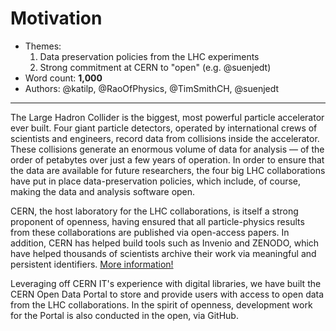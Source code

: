 # Motivation

- Themes:
    1. Data preservation policies from the LHC experiments
    2. Strong commitment at CERN to "open" (e.g. @suenjedt)
- Word count: **1,000**
- Authors: @katilp, @RaoOfPhysics, @TimSmithCH, @suenjedt

---

The Large Hadron Collider is the biggest, most powerful particle accelerator ever built. Four giant particle detectors, operated by international crews of scientists and engineers, record data from collisions inside the accelerator. These collisions generate an enormous volume of data for analysis &mdash; of the order of petabytes over just a few years of operation. In order to ensure that the data are available for future researchers, the four big LHC collaborations have put in place data-preservation policies, which include, of course, making the data and analysis software open.

CERN, the host laboratory for the LHC collaborations, is itself a strong proponent of openness, having ensured that all particle-physics results from these collaborations are published via open-access papers. In addition, CERN has helped build tools such as Invenio and ZENODO, which have helped thousands of scientists archive their work via meaningful and persistent identifiers. [More information!](http://home.cern/cern-people/opinion/2014/11/road-open-science)

Leveraging off CERN IT's experience with digital libraries, we have built the CERN Open Data Portal to store and provide users with access to open data from the LHC collaborations. In the spirit of openness, development work for the Portal is also conducted in the open, via GitHub.
